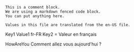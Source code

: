 ﻿
``` comment
This is a comment block.
We are using a markdown fenced code block.
You can put anything here.

Values in this file are translated from the en-US file.
```

Key1 Value1 fr-FR
Key2 = Valeur en français

HowAreYou Comment allez vous aujourd'hui ?
